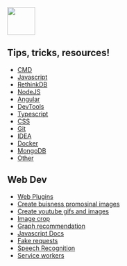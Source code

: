 <a href="https://sagivf.github.io/">
    <image src="favicon.png" style="height: 64px"/>
</a>

## Tips, tricks, resources!
* [CMD](CMD.md)
* [Javascript](Javascript.md)
* [RethinkDB](RethinkDB.md)
* [NodeJS](NodeJS.md)
* [Angular](Angular.md)
* [DevTools](DevTools.md)
* [Typescript](Typescript.md)
* [CSS](CSS.md)
* [Git](Plugins.md)
* [IDEA](IDEA.md)
* [Docker](Docker.md)
* [MongoDB](MongoDB.md)
* [Other](Other.md)

## Web Dev
* [Web Plugins](Plugins.md)
* [Create buisness promosinal images](http://smartmockups.com/)
* [Create youtube gifs and images](https://github.com/javascipt/node-youtube)
* [Image crop](http://blog.teamtreehouse.com/dynamic-jquery-image-avatar-cropping-effect)
* [Graph recommendation](https://medium.com/@keithwhor/using-graph-theory-to-build-a-simple-recommendation-engine-in-javascript-ec43394b35a3)
* [Javascript Docs](https://github.com/esdoc/esdoc)
* [Fake requests](https://github.com/marak/Faker.js/)
* [Speech Recognition](https://www.talater.com/annyang/)
* [Service workers](https://www.talater.com/upup/)

